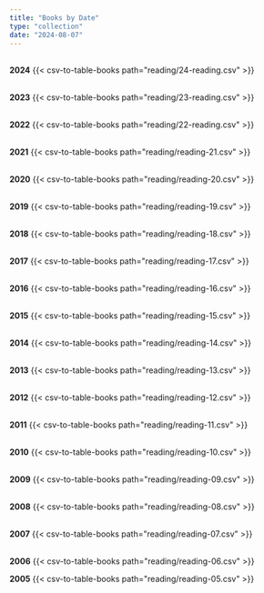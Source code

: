 ```yaml
---
title: "Books by Date"
type: "collection"
date: "2024-08-07"
---
```


<br/><strong>2024</strong>
{{< csv-to-table-books path="reading/24-reading.csv" >}}

<br/><strong>2023</strong>
{{< csv-to-table-books path="reading/23-reading.csv" >}}

<br/><strong>2022</strong>
{{< csv-to-table-books path="reading/22-reading.csv" >}}

<br/><strong>2021</strong>
{{< csv-to-table-books path="reading/reading-21.csv" >}}

<br/><strong>2020</strong>
{{< csv-to-table-books path="reading/reading-20.csv" >}}

<br/><strong>2019</strong>
{{< csv-to-table-books path="reading/reading-19.csv" >}}

<br/><strong>2018</strong>
{{< csv-to-table-books path="reading/reading-18.csv" >}}

<br/><strong>2017</strong>
{{< csv-to-table-books path="reading/reading-17.csv" >}}

<br/><strong>2016</strong>
{{< csv-to-table-books path="reading/reading-16.csv" >}}

<br/><strong>2015</strong>
{{< csv-to-table-books path="reading/reading-15.csv" >}}

<br/><strong>2014</strong>
{{< csv-to-table-books path="reading/reading-14.csv" >}}

<br/><strong>2013</strong>
{{< csv-to-table-books path="reading/reading-13.csv" >}}

<br/><strong>2012</strong>
{{< csv-to-table-books path="reading/reading-12.csv" >}}

<br/><strong>2011</strong>
{{< csv-to-table-books path="reading/reading-11.csv" >}}

<br/><strong>2010</strong>
{{< csv-to-table-books path="reading/reading-10.csv" >}}

<br/><strong>2009</strong>
{{< csv-to-table-books path="reading/reading-09.csv" >}}

<br/><strong>2008</strong>
{{< csv-to-table-books path="reading/reading-08.csv" >}}

<br/><strong>2007</strong>
{{< csv-to-table-books path="reading/reading-07.csv" >}}

<br/><strong>2006</strong>
{{< csv-to-table-books path="reading/reading-06.csv" >}}

<strong>2005</strong>
{{< csv-to-table-books path="reading/reading-05.csv" >}}
